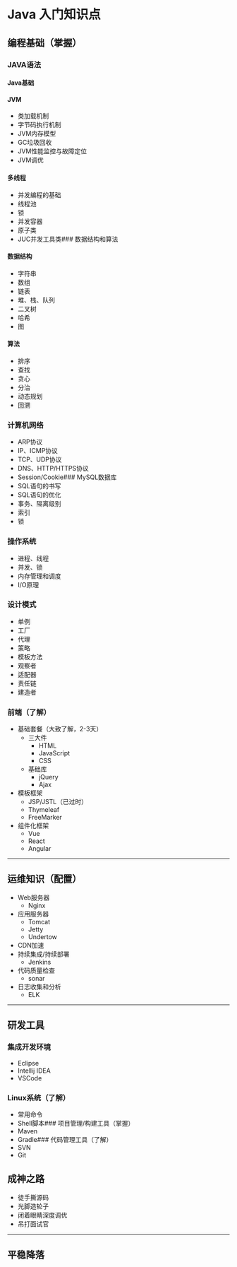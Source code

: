 # Java 入门知识点

## 编程基础（掌握）

### JAVA语法

#### Java基础

#### JVM
- 类加载机制
- 字节码执行机制
- JVM内存模型
- GC垃圾回收
- JVM性能监控与故障定位
- JVM调优

#### 多线程
- 并发编程的基础
- 线程池
- 锁
- 并发容器
- 原子类
- JUC并发工具类### 数据结构和算法
#### 数据结构
- 字符串
- 数组
- 链表
- 堆、栈、队列
- 二叉树
- 哈希
- 图

#### 算法
- 排序
- 查找
- 贪心
- 分治
- 动态规划
- 回溯

### 计算机网络
- ARP协议
- IP、ICMP协议
- TCP、UDP协议
- DNS、HTTP/HTTPS协议
- Session/Cookie### MySQL数据库
- SQL语句的书写
- SQL语句的优化
- 事务、隔离级别
- 索引
- 锁

### 操作系统
- 进程、线程
- 并发、锁
- 内存管理和调度
- I/O原理

### 设计模式
- 单例
- 工厂
- 代理
- 策略
- 模板方法
- 观察者
- 适配器
- 责任链
- 建造者

### 前端（了解）
- 基础套餐（大致了解，2-3天）
	- 三大件
		- HTML
		- JavaScript
		- CSS
	- 基础库
		- jQuery
		- Ajax
- 模板框架
	- JSP/JSTL（已过时）
	- Thymeleaf
	- FreeMarker
- 组件化框架
	- Vue
	- React
	- Angular

-----------------------------------------------

## 运维知识（配置）
- Web服务器
	- Nginx
- 应用服务器
	- Tomcat
	- Jetty
	- Undertow
- CDN加速
- 持续集成/持续部署
	- Jenkins
- 代码质量检查
	- sonar
- 日志收集和分析
	- ELK

-----------------------------------

## 研发工具
### 集成开发环境
- Eclipse
- Intellij IDEA
- VSCode

### Linux系统（了解）
- 常用命令
- Shell脚本### 项目管理/构建工具（掌握）
- Maven
- Gradle### 代码管理工具（了解）
- SVN
- Git

## 成神之路
- 徒手撕源码
- 光脚造轮子
- 闭着眼睛深度调优
- 吊打面试官

-----------------------------------------------

## 平稳降落